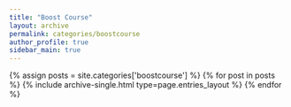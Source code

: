 ```yaml
---
title: "Boost Course"
layout: archive
permalink: categories/boostcourse
author_profile: true
sidebar_main: true
---
```



{% assign posts = site.categories['boostcourse'] %}
{% for post in posts %} {% include archive-single.html type=page.entries_layout %} {% endfor %}